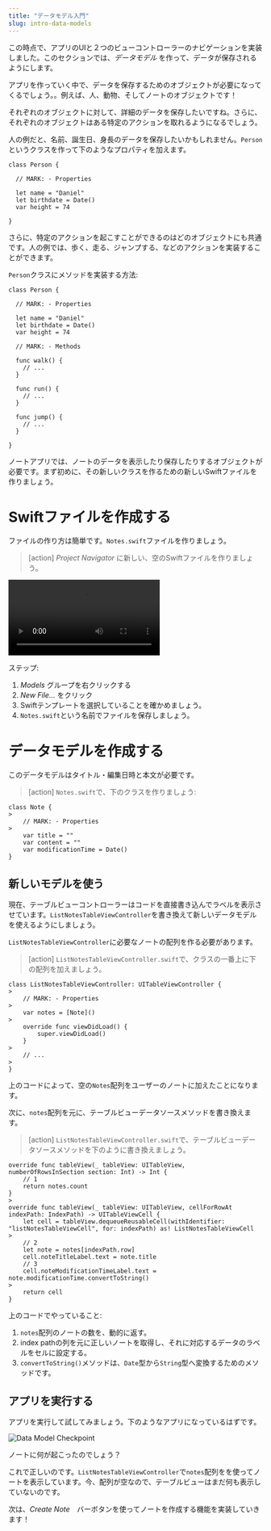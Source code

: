 ```yaml
---
title: "データモデル入門"
slug: intro-data-models
---
```


この時点で、アプリのUIと２つのビューコントローラーのナビゲーションを実装しました。このセクションでは、_データモデル_ を作って、データが保存されるようにします。

アプリを作っていく中で、データを保存するためのオブジェクトが必要になってくるでしょう。。例えば、人、動物、そしてノートのオブジェクトです！

それぞれのオブジェクトに対して、詳細のデータを保存したいですね。さらに、それぞれのオブジェクトはある特定のアクションを取れるようになるでしょう。

人の例だと、名前、誕生日、身長のデータを保存したいかもしれません。`Person`というクラスを作って下のようなプロパティを加えます。

```
class Person {

  // MARK: - Properties

  let name = "Daniel"
  let birthdate = Date()
  var height = 74

}
```

さらに、特定のアクションを起こすことができるのはどのオブジェクトにも共通です。人の例では、歩く、走る、ジャンプする、などのアクションを実装することができます。

`Person`クラスにメソッドを実装する方法:

```
class Person {

  // MARK: - Properties

  let name = "Daniel"
  let birthdate = Date()
  var height = 74

  // MARK: - Methods

  func walk() {
    // ...
  }

  func run() {
    // ...
  }

  func jump() {
    // ...
  }

}
```

ノートアプリでは、ノートのデータを表示したり保存したりするオブジェクトが必要です。まず初めに、その新しいクラスを作るための新しいSwiftファイルを作りましょう。

# Swiftファイルを作成する

ファイルの作り方は簡単です。`Notes.swift`ファイルを作りましょう。

> [action]
_Project Navigator_ に新しい、空のSwiftファイルを作りましょう。
>
![ms-video](https://s3.amazonaws.com/mgwu-misc/Make+School+Notes/p07_introduction_to_data_models/create_notes_file.mov)
>
ステップ:
>
1. _Models_ グループを右クリックする
1. _New File..._ をクリック
1. Swiftテンプレートを選択していることを確かめましょう。
1. `Notes.swift`という名前でファイルを保存しましょう。

# データモデルを作成する

このデータモデルはタイトル・編集日時と本文が必要です。

> [action]
`Notes.swift`で、下のクラスを作りましょう:
>
```
class Note {
>
    // MARK: - Properties
>
    var title = ""
    var content = ""
    var modificationTime = Date()
}
```

## 新しいモデルを使う

現在、テーブルビューコントローラーはコードを直接書き込んでラベルを表示させています。`ListNotesTableViewController`を書き換えて新しいデータモデルを使えるようにしましょう。

`ListNotesTableViewController`に必要なノートの配列を作る必要があります。

> [action]
`ListNotesTableViewController.swift`で、クラスの一番上に下の配列を加えましょう。
>
```
class ListNotesTableViewController: UITableViewController {
>
    // MARK: - Properties
>
    var notes = [Note]()
>        
    override func viewDidLoad() {
        super.viewDidLoad()
    }
>
    // ...
>
}
```
>
上のコードによって、空の`Notes`配列をユーザーのノートに加えたことになります。

次に、`notes`配列を元に、テーブルビューデータソースメソッドを書き換えます。

> [action]
`ListNotesTableViewController.swift`で、テーブルビューデータソースメソッドを下のように書き換えましょう。
>
```
override func tableView(_ tableView: UITableView, numberOfRowsInSection section: Int) -> Int {
    // 1
    return notes.count
}
>
override func tableView(_ tableView: UITableView, cellForRowAt indexPath: IndexPath) -> UITableViewCell {
    let cell = tableView.dequeueReusableCell(withIdentifier: "listNotesTableViewCell", for: indexPath) as! ListNotesTableViewCell
>    
    // 2
    let note = notes[indexPath.row]
    cell.noteTitleLabel.text = note.title
    // 3
    cell.noteModificationTimeLabel.text = note.modificationTime.convertToString()
>    
    return cell
}
```
>
上のコードでやっていること:
>
1. `notes`配列のノートの数を、動的に返す。
1. index pathの列を元に正しいノートを取得し、それに対応するデータのラベルをセルに設定する。
1. `convertToString()`メソッドは、`Date`型から`String`型へ変換するためのメソッドです。

## アプリを実行する

アプリを実行して試してみましょう。下のようなアプリになっているはずです。

![Data Model Checkpoint](assets/data_model_checkpoint.png)

ノートに何が起こったのでしょう？

これで正しいのです。`ListNotesTableViewController`で`notes`配列をを使ってノートを表示しています。今、配列が空なので、テーブルビューはまだ何も表示していないのです。

次は、_Create Note_　バーボタンを使ってノートを作成する機能を実装していきます！
